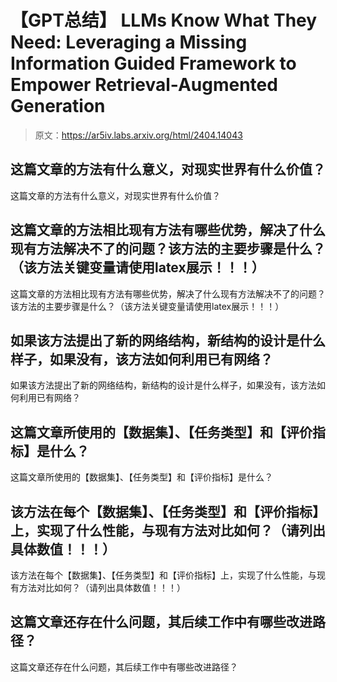 # 【GPT总结】 LLMs Know What They Need: Leveraging a Missing Information Guided Framework to Empower Retrieval-Augmented Generation

> 原文：<https://ar5iv.labs.arxiv.org/html/2404.14043>

## 这篇文章的方法有什么意义，对现实世界有什么价值？

这篇文章的方法有什么意义，对现实世界有什么价值？

## 这篇文章的方法相比现有方法有哪些优势，解决了什么现有方法解决不了的问题？该方法的主要步骤是什么？（该方法关键变量请使用latex展示！！！）

这篇文章的方法相比现有方法有哪些优势，解决了什么现有方法解决不了的问题？该方法的主要步骤是什么？（该方法关键变量请使用latex展示！！！）

## 如果该方法提出了新的网络结构，新结构的设计是什么样子，如果没有，该方法如何利用已有网络？

如果该方法提出了新的网络结构，新结构的设计是什么样子，如果没有，该方法如何利用已有网络？

## 这篇文章所使用的【数据集】、【任务类型】和【评价指标】是什么？

这篇文章所使用的【数据集】、【任务类型】和【评价指标】是什么？

## 该方法在每个【数据集】、【任务类型】和【评价指标】上，实现了什么性能，与现有方法对比如何？（请列出具体数值！！！）

该方法在每个【数据集】、【任务类型】和【评价指标】上，实现了什么性能，与现有方法对比如何？（请列出具体数值！！！）

## 这篇文章还存在什么问题，其后续工作中有哪些改进路径？

这篇文章还存在什么问题，其后续工作中有哪些改进路径？